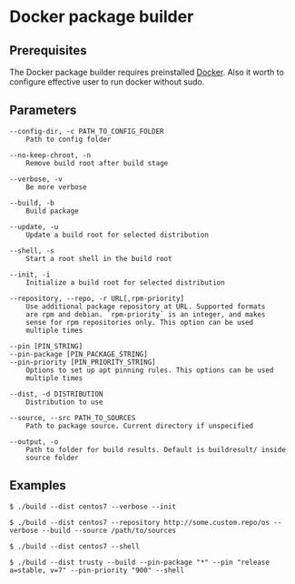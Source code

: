 # Docker package builder

## Prerequisites

The Docker package builder requires preinstalled [Docker](https://www.docker.com).
Also it worth to configure effective user to run docker without sudo.

## Parameters

    --config-dir, -c PATH_TO_CONFIG_FOLDER
        Path to config folder

    --no-keep-chroot, -n
        Remove build root after build stage

    --verbose, -v
        Be more verbose

    --build, -b
        Build package

    --update, -u
        Update a build root for selected distribution

    --shell, -s
        Start a root shell in the build root

    --init, -i
        Initialize a build root for selected distribution

    --repository, --repo, -r URL[,rpm-priority]
        Use additional package repository at URL. Supported formats
        are rpm and debian. `rpm-priority` is an integer, and makes
        sense for rpm repositories only. This option can be used
        multiple times

    --pin [PIN_STRING]
    --pin-package [PIN_PACKAGE_STRING]
    --pin-priority [PIN_PRIORITY_STRING]
        Options to set up apt pinning rules. This options can be used
        multiple times

    --dist, -d DISTRIBUTION
        Distribution to use

    --source, --src PATH_TO_SOURCES
        Path to package source. Current directory if unspecified

    --output, -o
        Path to folder for build results. Default is buildresult/ inside
        source folder

## Examples

```
$ ./build --dist centos7 --verbose --init
```
```
$ ./build --dist centos7 --repository http://some.custom.repo/os --verbose --build --source /path/to/sources
```
```
$ ./build --dist centos7 --shell
```
```
$ ./build --dist trusty --build --pin-package "*" --pin "release a=stable, v=7" --pin-priority "900" --shell
```
